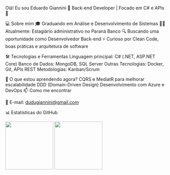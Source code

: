 Olá! Eu sou Eduardo Giannini 👋
Back-end Developer | Focado em C# e APIs 🚀
<p align="left"> <a href="https://github.com/dugiannini"> </a> </p>

💻 Sobre mim
🎓 Graduando em Análise e Desenvolvimento de Sistemas
🧑‍💼 Atualmente: Estagiário administrativo no Paraná Banco
🔍 Buscando uma oportunidade como Desenvolvedor Back-end
⚡ Curioso por Clean Code, boas práticas e arquitetura de software

🛠️ Tecnologias e Ferramentas
Linguagem principal: C# (.NET, ASP.NET Core)
Banco de Dados: MongoDB, SQL Server
Outras Tecnologias: Docker, Git, APIs REST
Metodologias: Kanban/Scrum

🌱 O que estou aprendendo agora?
CQRS e MediatR para melhorar escalabilidade
DDD (Domain-Driven Design)
Desenvolvimento com Azure e DevOps
📫 Como me encontrar

📧 E-mail: dudugiannini@gmail.com

📊 Estatísticas do GitHub
<p align="left"> <img src="https://github-readme-stats.vercel.app/api?username=dugiannini&show_icons=true&theme=radical" height="150"/> <img src="https://github-readme-stats.vercel.app/api/top-langs/?username=dugiannini&layout=compact&theme=radical" height="150"/> </p>

